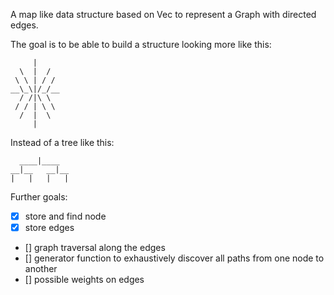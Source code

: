 A map like data structure based on Vec to represent a Graph with directed edges.

The goal is to be able to build a structure looking more like this:
```
     |
  \  |  /
 \ \ | / /
__\_\|/_/__
  / /|\ \
 / / | \ \
  /  |  \
     |
```

Instead of a tree like this:
```
  ____|____
__|__   __|__
|   |   |   |
```

Further goals:
 - [x] store and find node
 - [x] store edges
 - [] graph traversal along the edges
 - [] generator function to exhaustively discover all paths from one node to another
 - [] possible weights on edges
